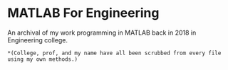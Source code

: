 # MATLAB For Engineering

An archival of my work programming in MATLAB back in 2018 in Engineering college. 
     
`*(College, prof, and my name have all been scrubbed from every file using my own methods.)`
